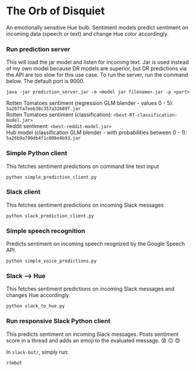 # The Orb of Disquiet
An emotionally sensitive Hue bulb. Sentiment models predict sentiment on incoming data (speech or text) and change Hue color accordingly.  

### Run prediction server
This will load the jar model and listen for incoming text. Jar is used instead of my own model because DR models are superior, but DR predictions via the API are too slow for this use case. To run the server, run the command below. The default port is 9000.  

```
java -jar prediction_server.jar -m <model jar filename>.jar -p <port>
```  

Rotten Tomatoes sentiment (regression GLM blender - values 0 - 5): `5a207fa7eeb38c357a32689f.jar`  
Rotten Tomatoes sentiment (classification): `<best-RT-classification-model.jar>`  
Reddit sentiment: `<best-reddit-model.jar>`  
Hub model (classification GLM blender - with probabilities between 0 - 1): `5a26b9a790db4f1c808e4b93.jar`

### Simple Python client
This fetches sentiment predictions on command line text input  
```
python simple_prediction_client.py
```  

### Slack client
This fetches sentiment predictions on incoming Slack messages  
```
python slack_prediction_client.py
```  

### Simple speech recognition  
Predicts sentiment on incoming speech reognized by the Google Speech API.  
```
python simple_voice_predictions.py
```  

### Slack --> Hue
This fetches sentiment predictions on incoming Slack messages and changes Hue accordingly.  
```
python slack_to_hue.py
```  

### Run responsive Slack Python client
This predicts sentiment on incoming Slack messages. Posts sentiment score in a thread and adds an emoji to the evaluated message. :cold_sweat: :neutral_face: :heart_eyes:  

In `slack-bot/`, simply run:  

```
rtmbot
```
